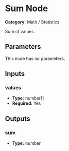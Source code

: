 
# Sum Node

**Category:** Math / Statistics

Sum of values

## Parameters

This node has no parameters.

## Inputs


### values
- **Type:** number[]
- **Required:** Yes



## Outputs


### sum
- **Type:** number




